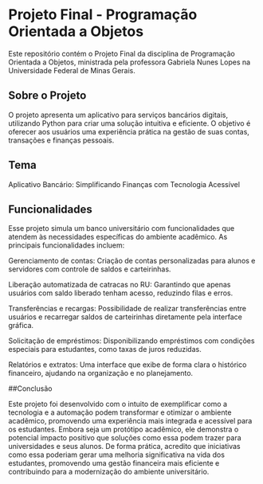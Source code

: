 # Projeto Final - Programação Orientada a Objetos

Este repositório contém o Projeto Final da disciplina de Programação Orientada a Objetos, ministrada pela professora Gabriela Nunes Lopes na Universidade Federal de Minas Gerais.

## Sobre o Projeto

O projeto apresenta um aplicativo para serviços bancários digitais, utilizando Python para criar uma solução intuitiva e eficiente. O objetivo é oferecer aos usuários uma experiência prática na gestão de suas contas, transações e finanças pessoais.

## Tema

Aplicativo Bancário: Simplificando Finanças com Tecnologia Acessível

## Funcionalidades

Esse projeto simula um banco universitário com funcionalidades que atendem às necessidades específicas do ambiente acadêmico. As principais funcionalidades incluem:

Gerenciamento de contas:
Criação de contas personalizadas para alunos e servidores com controle de saldos e carteirinhas.

Liberação automatizada de catracas no RU:
Garantindo que apenas usuários com saldo liberado tenham acesso, reduzindo filas e erros.

Transferências e recargas:
Possibilidade de realizar transferências entre usuários e recarregar saldos de carteirinhas diretamente pela interface gráfica.

Solicitação de empréstimos:
Disponibilizando empréstimos com condições especiais para estudantes, como taxas de juros reduzidas.

Relatórios e extratos:
Uma interface que exibe de forma clara o histórico financeiro, ajudando na organização e no planejamento.

##Conclusão

Este projeto foi desenvolvido com o intuito de exemplificar como a tecnologia e a automação podem transformar e otimizar o ambiente acadêmico, promovendo uma experiência mais integrada e acessível para os estudantes. Embora seja um protótipo acadêmico, ele demonstra o potencial impacto positivo que soluções como essa podem trazer para universidades e seus alunos. De forma prática, acredito que iniciativas como essa poderiam gerar uma melhoria significativa na vida dos estudantes, promovendo uma gestão financeira mais eficiente e contribuindo para a modernização do ambiente universitário.
